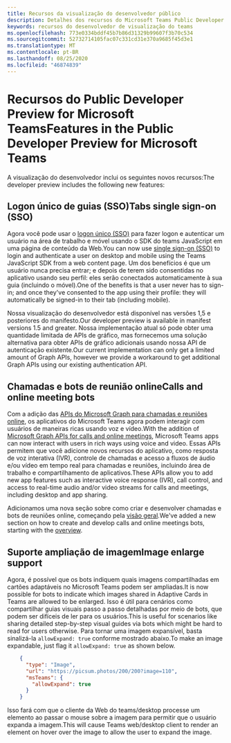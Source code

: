 ```yaml
---
title: Recursos da visualização do desenvolvedor público
description: Detalhes dos recursos do Microsoft Teams Public Developer Preview
keywords: recursos do desenvolvedor de visualização do teams
ms.openlocfilehash: 773e0334bddf45b7b86d31329b99607f3b70c534
ms.sourcegitcommit: 52732714105fac07c331cd31e370a9685f45d3e1
ms.translationtype: MT
ms.contentlocale: pt-BR
ms.lasthandoff: 08/25/2020
ms.locfileid: "46874839"
---
```

# <a name="features-in-the-public-developer-preview-for-microsoft-teams"></a><span data-ttu-id="c8a67-104">Recursos do Public Developer Preview for Microsoft Teams</span><span class="sxs-lookup"><span data-stu-id="c8a67-104">Features in the Public Developer Preview for Microsoft Teams</span></span>

<span data-ttu-id="c8a67-105">A visualização do desenvolvedor inclui os seguintes novos recursos:</span><span class="sxs-lookup"><span data-stu-id="c8a67-105">The developer preview includes the following new features:</span></span>

## <a name="tabs-single-sign-on-sso"></a><span data-ttu-id="c8a67-106">Logon único de guias (SSO)</span><span class="sxs-lookup"><span data-stu-id="c8a67-106">Tabs single sign-on (SSO)</span></span>

<span data-ttu-id="c8a67-107">Agora você pode usar o [logon único (SSO)](~/tabs/how-to/authentication/auth-aad-sso.md) para fazer logon e autenticar um usuário na área de trabalho e móvel usando o SDK do teams JavaScript em uma página de conteúdo da Web.</span><span class="sxs-lookup"><span data-stu-id="c8a67-107">You can now use [single sign-on (SSO)](~/tabs/how-to/authentication/auth-aad-sso.md) to login and authenticate a user on desktop and mobile using the Teams JavaScript SDK from a web content page.</span></span> <span data-ttu-id="c8a67-108">Um dos benefícios é que um usuário nunca precisa entrar; e depois de terem sido consentidas no aplicativo usando seu perfil: eles serão conectados automaticamente à sua guia (incluindo o móvel).</span><span class="sxs-lookup"><span data-stu-id="c8a67-108">One of the benefits is that a user never has to sign-in; and once they've consented to the app using their profile: they will automatically be signed-in to their tab (including mobile).</span></span>

<span data-ttu-id="c8a67-109">Nossa visualização do desenvolvedor está disponível nas versões 1,5 e posteriores do manifesto.</span><span class="sxs-lookup"><span data-stu-id="c8a67-109">Our developer preview is available in manifest versions 1.5 and greater.</span></span> <span data-ttu-id="c8a67-110">Nossa implementação atual só pode obter uma quantidade limitada de APIs de gráfico, mas fornecemos uma solução alternativa para obter APIs de gráfico adicionais usando nossa API de autenticação existente.</span><span class="sxs-lookup"><span data-stu-id="c8a67-110">Our current implementation can only get a limited amount of Graph APIs, however we provide a workaround to get additional Graph APIs using our existing authentication API.</span></span>

## <a name="calls-and-online-meeting-bots"></a><span data-ttu-id="c8a67-111">Chamadas e bots de reunião online</span><span class="sxs-lookup"><span data-stu-id="c8a67-111">Calls and online meeting bots</span></span>

<span data-ttu-id="c8a67-112">Com a adição das [APIs do Microsoft Graph para chamadas e reuniões online](/graph/api/resources/communications-api-overview?view=graph-rest-beta), os aplicativos do Microsoft Teams agora podem interagir com usuários de maneiras ricas usando voz e vídeo.</span><span class="sxs-lookup"><span data-stu-id="c8a67-112">With the addition of [Microsoft Graph APIs for calls and online meetings](/graph/api/resources/communications-api-overview?view=graph-rest-beta), Microsoft Teams apps can now interact with users in rich ways using voice and video.</span></span> <span data-ttu-id="c8a67-113">Essas APIs permitem que você adicione novos recursos do aplicativo, como resposta de voz interativa (IVR), controle de chamadas e acesso a fluxos de áudio e/ou vídeo em tempo real para chamadas e reuniões, incluindo área de trabalho e compartilhamento de aplicativos.</span><span class="sxs-lookup"><span data-stu-id="c8a67-113">These APIs allow you to add new app features such as interactive voice response (IVR), call control, and access to real-time audio and/or video streams for calls and meetings, including desktop and app sharing.</span></span>

<span data-ttu-id="c8a67-114">Adicionamos uma nova seção sobre como criar e desenvolver chamadas e bots de reuniões online, começando pela [visão geral](~/bots/calls-and-meetings/calls-meetings-bots-overview.md).</span><span class="sxs-lookup"><span data-stu-id="c8a67-114">We've added a new section on how to create and develop calls and online meetings bots, starting with the [overview](~/bots/calls-and-meetings/calls-meetings-bots-overview.md).</span></span>

## <a name="image-enlarge-support"></a><span data-ttu-id="c8a67-115">Suporte ampliação de imagem</span><span class="sxs-lookup"><span data-stu-id="c8a67-115">Image enlarge support</span></span>

<span data-ttu-id="c8a67-116">Agora, é possível que os bots indiquem quais imagens compartilhadas em cartões adaptáveis no Microsoft Teams podem ser ampliadas.</span><span class="sxs-lookup"><span data-stu-id="c8a67-116">It is now possible for bots to indicate which images shared in Adaptive Cards in Teams are allowed to be enlarged.</span></span> <span data-ttu-id="c8a67-117">Isso é útil para cenários como compartilhar guias visuais passo a passo detalhadas por meio de bots, que podem ser difíceis de ler para os usuários.</span><span class="sxs-lookup"><span data-stu-id="c8a67-117">This is useful for scenarios like sharing detailed step-by-step visual guides via bots which might be hard to read for users otherwise.</span></span> <span data-ttu-id="c8a67-118">Para tornar uma imagem expansível, basta sinalizá-la `allowExpand: true` conforme mostrado abaixo.</span><span class="sxs-lookup"><span data-stu-id="c8a67-118">To make an image expandable, just flag it `allowExpand: true` as shown below.</span></span>

```json
    {
      "type": "Image",
      "url": "https://picsum.photos/200/200?image=110",
      "msTeams": {
        "allowExpand": true
      }
    }
```
<span data-ttu-id="c8a67-119">Isso fará com que o cliente da Web do teams/desktop processe um elemento ao passar o mouse sobre a imagem para permitir que o usuário expanda a imagem.</span><span class="sxs-lookup"><span data-stu-id="c8a67-119">This will cause Teams web/desktop client to render an element on hover over the image to allow the user to expand the image.</span></span>

